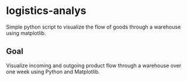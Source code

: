 # logistics-analys

Simple python script to visualize the flow of goods through a warehouse using matplotlib.

## Goal

Visualize incoming and outgoing product flow through a warehouse over one week using Python and Matplotlib.
